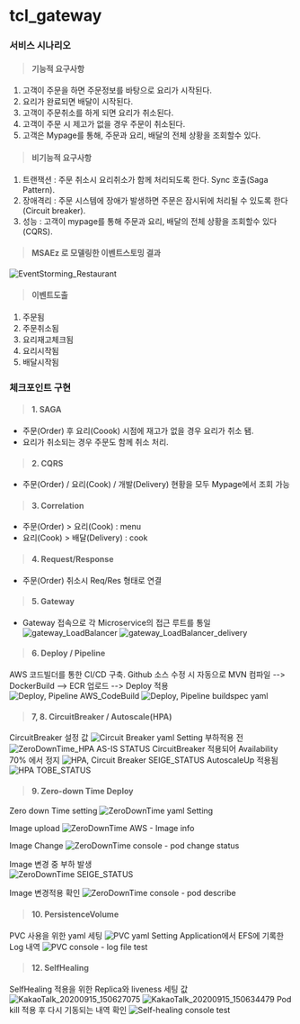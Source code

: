 # tcl_gateway

<h3>서비스 시나리오</h3>

  > <h4>기능적 요구사항</h4>
  1. 고객이 주문을 하면 주문정보를 바탕으로 요리가 시작된다.
  2. 요리가 완료되면 배달이 시작된다. 
  3. 고객이 주문취소를 하게 되면 요리가 취소된다.
  4. 고객이 주문 시 제고가 없을 경우 주문이 취소된다. 
  5. 고객은 Mypage를 통해, 주문과 요리, 배달의 전체 상황을 조회할수 있다.


  > <h4>비기능적 요구사항</h4>
  1. 트랜잭션
    : 주문 취소시 요리취소가 함께 처리되도록 한다. Sync 호출(Saga Pattern).
  2. 장애격리
    : 주문 시스템에 장애가 발생하면 주문은 잠시뒤에 처리될 수 있도록 한다(Circuit breaker).
  3. 성능 
    : 고객이 mypage를 통해 주문과 요리, 배달의 전체 상황을 조회할수 있다(CQRS).


  > <h4>MSAEz 로 모델링한 이벤트스토밍 결과</h4>  
![EventStorming_Restaurant](https://user-images.githubusercontent.com/54210936/93165941-4bda4580-f758-11ea-9195-bc577796b8d0.png)


  > <h4>이벤트도출</h4>
  1. 주문됨
  2. 주문취소됨
  3. 요리재고체크됨
  4. 요리시작됨
  5. 배달시작됨

<h3>체크포인트 구현</h3>

><h4>1. SAGA</h4>
- 주문(Order) 후 요리(Coook) 시점에 재고가 없을 경우 요리가 취소 됌.
- 요리가 취소되는 경우 주문도 함께 취소 처리.

><h4>2. CQRS</h4>
- 주문(Order) / 요리(Cook) / 개발(Delivery) 현황을 모두 Mypage에서 조회 가능


><h4>3. Correlation</h4>
- 주문(Order) > 요리(Cook) : menu
- 요리(Cook) > 배달(Delivery) : cook


><h4>4. Request/Response</h4>
- 주문(Order) 취소시 Req/Res 형태로 연결


><h4>5. Gateway</h4>
- Gateway 접속으로 각 Microservice의 접근 루트를 통일
![gateway_LoadBalancer](https://user-images.githubusercontent.com/54210936/93172197-5b13c000-f765-11ea-9e31-aeb17c091f42.png)
![gateway_LoadBalancer_delivery](https://user-images.githubusercontent.com/54210936/93172200-5bac5680-f765-11ea-906f-d6edb1c8ec94.png)


 ><h4>6. Deploy / Pipeline</h4>
AWS 코드빌더를 통한 CI/CD 구축.
Github 소스 수정 시 자동으로 MVN 컴파일 --> DockerBuild --> ECR 업로드 --> Deploy 적용
![Deploy, Pipeline  AWS_CodeBuild](https://user-images.githubusercontent.com/54210936/93167299-50ecc400-f75b-11ea-9568-331955fb320d.jpg)
![Deploy, Pipeline  buildspec yaml](https://user-images.githubusercontent.com/54210936/93167305-52b68780-f75b-11ea-8d55-33f3a9f6e9e8.jpg)


  ><h4>7, 8. CircuitBreaker / Autoscale(HPA)</h4>
CircuitBreaker 설정 값
![Circuit Breaker  yaml Setting](https://user-images.githubusercontent.com/54210936/93168671-68797c00-f75e-11ea-926d-6de0dd8acffd.jpg)
부하적용 전
![ZeroDownTime_HPA  AS-IS STATUS](https://user-images.githubusercontent.com/54210936/93167881-8d6cef80-f75c-11ea-853b-a3734f7af356.jpg)
CircuitBreaker 적용되어 Availability 70% 에서 정지
![HPA, Circuit Breaker  SEIGE_STATUS](https://user-images.githubusercontent.com/54210936/93168766-9ced3800-f75e-11ea-9d6b-fdf37591b97a.jpg)
AutoscaleUp 적용됨
![HPA  TOBE_STATUS](https://user-images.githubusercontent.com/54210936/93167897-95c52a80-f75c-11ea-8f0e-51a94332141b.jpg)


><h4> 9. Zero-down Time Deploy</h4>
Zero down Time setting
![ZeroDownTime  yaml Setting](https://user-images.githubusercontent.com/54210936/93168241-59de9500-f75d-11ea-85b6-1b87b09359ab.jpg)

Image upload
![ZeroDownTime  AWS - Image info](https://user-images.githubusercontent.com/54210936/93168819-baba9d00-f75e-11ea-8b92-54db92767163.jpg)

Image Change
![ZeroDownTime  console - pod change status](https://user-images.githubusercontent.com/54210936/93168822-bbebca00-f75e-11ea-8cf0-ab28fbddf6dd.jpg)

Image 변경 중 부하 발생                                                                                                                                                      
![ZeroDownTime  SEIGE_STATUS](https://user-images.githubusercontent.com/54210936/93168826-bd1cf700-f75e-11ea-801d-c83912df06b4.jpg)

Image 변경적용 확인
![ZeroDownTime  console - pod describe](https://user-images.githubusercontent.com/54210936/93168825-bc846080-f75e-11ea-91d8-bd8e9aa9dadd.jpg)


><h4> 10. PersistenceVolume</h4>
PVC 사용을 위한 yaml 세팅
![PVC  yaml Setting](https://user-images.githubusercontent.com/54210936/93169153-711e8200-f75f-11ea-901d-d168a01284a3.jpg)
Application에서 EFS에 기록한 Log 내역
![PVC  console - log file test](https://user-images.githubusercontent.com/54210936/93169149-6f54be80-f75f-11ea-8d97-28e3720c82e1.jpg)


><h4> 12. SelfHealing</h4>
SelfHealing 적용을 위한 Replica와 liveness 세팅 값                                                                                     
![KakaoTalk_20200915_150627075](https://user-images.githubusercontent.com/54210936/93172478-e68d5100-f765-11ea-9321-9f960f245d83.jpg)
![KakaoTalk_20200915_150634479](https://user-images.githubusercontent.com/54210936/93172487-e7be7e00-f765-11ea-9e33-eb6c8fb5875c.jpg)
Pod kill 적용 후 다시 기동되는 내역 확인
![Self-healing  console test](https://user-images.githubusercontent.com/54210936/93169273-b93da480-f75f-11ea-939e-925352bc13bd.jpg)
